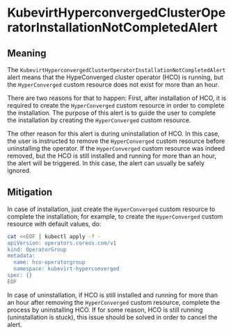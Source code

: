 # KubevirtHyperconvergedClusterOperatorInstallationNotCompletedAlert

## Meaning
The `KubevirtHyperconvergedClusterOperatorInstallationNotCompletedAlert` alert means that the HypeConverged cluster operator (HCO) is running, but the `HyperConverged` custom resource does not exist for more than an hour.

There are two reasons for that to happen: First, after installation of HCO, it is required to create the `HyperConverged` custom resource in order to complete the installation. The purpose of this alert is to guide the user to complete the installation by creating the `HyperConverged` custom resource. 

The other reason for this alert is during uninstallation of HCO. In this case, the user is instructed to remove the `HyperConverged` custom resource before uninstalling the operator. If the `HyperConverged` custom resource was indeed removed, but the HCO is still installed and running for more than an hour, the alert will be triggered. In this case, the alert can usually be safely ignored.

## Mitigation
In case of installation, just create the `HyperConverged` custom resource to complete the installation; for example, to create the `HyperConverged` custom resource with default values, do:

```bash
cat <<EOF | kubectl apply -f -
apiVersion: operators.coreos.com/v1
kind: OperatorGroup
metadata:
  name: hco-operatorgroup
  namespace: kubevirt-hyperconverged
spec: {}
EOF
```

In case of uninstallation, if HCO is still installed and running for more than an hour after removing the `HyperConverged` custom resource, complete the process by uninstalling HCO. If for some reason, HCO is still running (uninstallation is stuck), this issue should be solved in order to cancel the alert.
